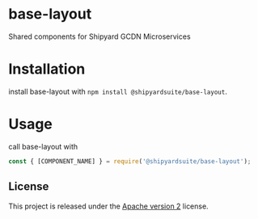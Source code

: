 # base-layout

Shared components for Shipyard GCDN Microservices

# Installation
install base-layout with `npm install @shipyardsuite/base-layout`.

# Usage
call base-layout with 
```javascript
const { [COMPONENT_NAME] } = require('@shipyardsuite/base-layout');
```

## License
This project is released under the [Apache version 2](LICENSE) license.
